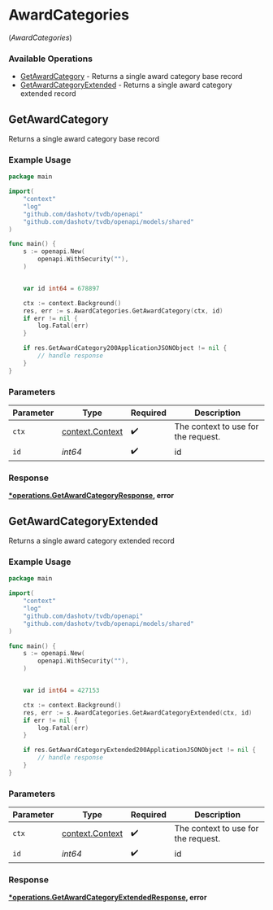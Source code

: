 # AwardCategories
(*AwardCategories*)

### Available Operations

* [GetAwardCategory](#getawardcategory) - Returns a single award category base record
* [GetAwardCategoryExtended](#getawardcategoryextended) - Returns a single award category extended record

## GetAwardCategory

Returns a single award category base record

### Example Usage

```go
package main

import(
	"context"
	"log"
	"github.com/dashotv/tvdb/openapi"
	"github.com/dashotv/tvdb/openapi/models/shared"
)

func main() {
    s := openapi.New(
        openapi.WithSecurity(""),
    )


    var id int64 = 678897

    ctx := context.Background()
    res, err := s.AwardCategories.GetAwardCategory(ctx, id)
    if err != nil {
        log.Fatal(err)
    }

    if res.GetAwardCategory200ApplicationJSONObject != nil {
        // handle response
    }
}
```

### Parameters

| Parameter                                             | Type                                                  | Required                                              | Description                                           |
| ----------------------------------------------------- | ----------------------------------------------------- | ----------------------------------------------------- | ----------------------------------------------------- |
| `ctx`                                                 | [context.Context](https://pkg.go.dev/context#Context) | :heavy_check_mark:                                    | The context to use for the request.                   |
| `id`                                                  | *int64*                                               | :heavy_check_mark:                                    | id                                                    |


### Response

**[*operations.GetAwardCategoryResponse](../../models/operations/getawardcategoryresponse.md), error**


## GetAwardCategoryExtended

Returns a single award category extended record

### Example Usage

```go
package main

import(
	"context"
	"log"
	"github.com/dashotv/tvdb/openapi"
	"github.com/dashotv/tvdb/openapi/models/shared"
)

func main() {
    s := openapi.New(
        openapi.WithSecurity(""),
    )


    var id int64 = 427153

    ctx := context.Background()
    res, err := s.AwardCategories.GetAwardCategoryExtended(ctx, id)
    if err != nil {
        log.Fatal(err)
    }

    if res.GetAwardCategoryExtended200ApplicationJSONObject != nil {
        // handle response
    }
}
```

### Parameters

| Parameter                                             | Type                                                  | Required                                              | Description                                           |
| ----------------------------------------------------- | ----------------------------------------------------- | ----------------------------------------------------- | ----------------------------------------------------- |
| `ctx`                                                 | [context.Context](https://pkg.go.dev/context#Context) | :heavy_check_mark:                                    | The context to use for the request.                   |
| `id`                                                  | *int64*                                               | :heavy_check_mark:                                    | id                                                    |


### Response

**[*operations.GetAwardCategoryExtendedResponse](../../models/operations/getawardcategoryextendedresponse.md), error**

